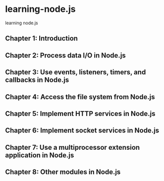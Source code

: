 # learning-node.js
learning node.js

## Chapter 1: Introduction



## Chapter 2: Process data I/O in Node.js




## Chapter 3: Use events, listeners, timers, and callbacks in Node.js




## Chapter 4: Access the file system from Node.js



## Chapter 5: Implement HTTP services in Node.js




## Chapter 6: Implement socket services in Node.js



## Chapter 7: Use a multiprocessor extension application in Node.js




## Chapter 8: Other modules in Node.js


